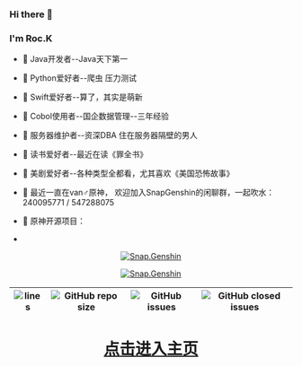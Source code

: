 ### Hi there 👋

<!--
**e195r9qu6n/e195r9qu6n** is a ✨ _special_ ✨ repository because its `README.md` (this file) appears on your GitHub profile.

Here are some ideas to get you started:


-->

### I'm Roc.K
- 🌱 Java开发者--Java天下第一  
- 🌱 Python爱好者--爬虫 压力测试 
- 🌱 Swift爱好者--算了，其实是萌新 
- 🌱 Cobol使用者--国企数据管理--三年经验  
- 🌱 服务器维护者--资深DBA 住在服务器隔壁的男人 
- 🌱 读书爱好者--最近在读《罪全书》 
- 🌱 美剧爱好者--各种类型全都看，尤其喜欢《美国恐怖故事》
 
- 💬 最近一直在van♂原神，
欢迎加入SnapGenshin的闲聊群，一起吹水：240095771 / 547288075

- 💬 原神开源项目：


- 
<div align="center"> 
 
 
 
 [![Snap.Genshin](https://www.snapgenshin.com/logo/Home.png)](https://qm.qq.com/cgi-bin/qm/qr?k=YVkgdfifV0oHOlL3ihcBQ-5Mvv7mr4fX&jump_from=webapi/)
 
 
 

[![Snap.Genshin](https://socialify.git.ci/DGP-Studio/Snap.Genshin/image?description=1&font=Inter&forks=1&language=1&logo=https%3A%2F%2Fgithub.com%2FDGP-Studio%2FSnap.Genshin%2Fblob%2Fmain%2FDesign%2FSGLogo.png%3Fraw%3Dtrue&pattern=Signal&stargazers=1&theme=Dark)](https://www.snapgenshin.com/home/)

|![lines](https://img.shields.io/tokei/lines/github/DGP-Studio/Snap.Genshin?style=flat-square)|![GitHub repo size](https://img.shields.io/github/repo-size/DGP-Studio/Snap.Genshin?style=flat-square)|![GitHub issues](https://img.shields.io/github/issues/DGP-Studio/Snap.Genshin?style=flat-square)|![GitHub closed issues](https://img.shields.io/github/issues-closed/DGP-Studio/Snap.Genshin?style=flat-square)|
|-|-|-|-|

# [点击进入主页](https://www.snapgenshin.com/home/)


</div>





















































<!--
<p align="center">
  <img width="" height="300" src="https://github.com/muftisamiullah/muftisamiullah/raw/master/bio.gif">
</p>

-->
 
